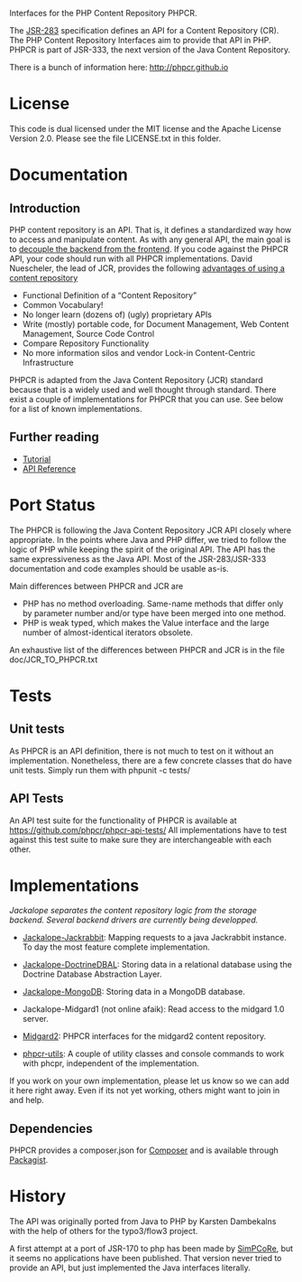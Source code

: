 Interfaces for the PHP Content Repository PHPCR.

The [JSR-283](http://jcp.org/en/jsr/summary?id=283) specification defines an API for a Content Repository (CR).
The PHP Content Repository Interfaces aim to provide that API in PHP. PHPCR is part of JSR-333, the next version
of the Java Content Repository.

There is a bunch of information here:
http://phpcr.github.io

# License

This code is dual licensed under the MIT license and the Apache License Version 2.0.
Please see the file LICENSE.txt in this folder.

# Documentation

## Introduction

PHP content repository is an API. That is, it defines a standardized way how to access and manipulate content. As with any general API, the main goal is to [decouple the backend from the frontend](http://bergie.iki.fi/blog/decoupling_content_management/). If you code against the PHPCR API, your code should run with all PHPCR implementations. David Nuescheler, the lead of JCR, provides the following [advantages of using a content repository](http://www.slideshare.net/uncled/introduction-to-jcr)

* Functional Definition of a “Content Repository”
* Common Vocabulary!
* No longer learn (dozens of) (ugly) proprietary APIs
* Write (mostly) portable code, for Document Management, Web Content Management, Source Code Control
* Compare Repository Functionality
* No more information silos and vendor Lock-in Content-Centric Infrastructure

PHPCR is adapted from the Java Content Repository (JCR) standard because that is a widely used and well thought through standard.
There exist a couple of implementations for PHPCR that you can use. See below for a list of known implementations.

## Further reading

* [Tutorial](https://github.com/phpcr/phpcr-docs/blob/master/tutorial/Tutorial.md)
* [API Reference](http://phpcr.github.com/doc/html/index.html)


# Port Status

The PHPCR is following the Java Content Repository JCR API closely where
appropriate. In the points where Java and PHP differ, we tried to follow the
logic of PHP while keeping the spirit of the original API. The API has the same
expressiveness as the Java API.
Most of the JSR-283/JSR-333 documentation and code examples should be usable as-is.

Main differences between PHPCR and JCR are

* PHP has no method overloading. Same-name methods that differ only by
  parameter number and/or type have been merged into one method.
* PHP is weak typed, which makes the Value interface and the large number of
  almost-identical iterators obsolete.

An exhaustive list of the differences between PHPCR and JCR is in the file
doc/JCR_TO_PHPCR.txt


# Tests

## Unit tests

As PHPCR is an API definition, there is not much to test on it without an
implementation. Nonetheless, there are a few concrete classes that do have
unit tests. Simply run them with phpunit -c tests/

## API Tests

An API test suite for the functionality of PHPCR is available at
https://github.com/phpcr/phpcr-api-tests/
All implementations have to test against this test suite to make sure they
are interchangeable with each other.


# Implementations

*Jackalope separates the content repository logic from the storage backend. Several backend drivers are currently being developped.*

* [Jackalope-Jackrabbit](https://jackalope.github.com/): Mapping requests to a java Jackrabbit instance. To day the most feature complete implementation.
* [Jackalope-DoctrineDBAL](https://jackalope.github.com/): Storing data in a relational database using the Doctrine Database Abstraction Layer.
* [Jackalope-MongoDB](https://github.com/chirimoya/jackalope/tree/MongoDB): Storing data in a MongoDB database.
* Jackalope-Midgard1 (not online afaik): Read access to the midgard 1.0 server.
* [Midgard2](https://github.com/bergie/phpcr-midgard2): PHPCR interfaces for the midgard2 content repository.

* [phpcr-utils](https://github.com/phpcr/phpcr-utils): A couple of utility classes and console commands to work with phcpr, independent of the implementation.

If you work on your own implementation, please let us know so we can add it here right away. Even if its not yet working, others might want to join in and help.

## Dependencies

PHPCR provides a composer.json for [Composer](http://packagist.org/about-composer) and is available through [Packagist](http://packagist.org/).

# History

The API was originally ported from Java to PHP by Karsten Dambekalns
with the help of others for the typo3/flow3 project.

A first attempt at a port of JSR-170 to php has been made by [SimPCoRe](http://www.simpcore.org/), but it
seems no applications have been published. That version never tried to provide an API, but just implemented the Java
interfaces literally.
